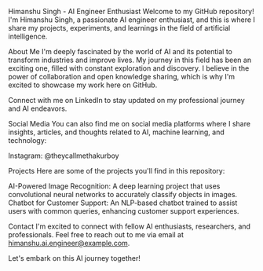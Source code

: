 Himanshu Singh - AI Engineer Enthusiast
Welcome to my GitHub repository! I'm Himanshu Singh, a passionate AI engineer enthusiast, and this is where I share my projects, experiments, and learnings in the field of artificial intelligence.

About Me
I'm deeply fascinated by the world of AI and its potential to transform industries and improve lives. My journey in this field has been an exciting one, filled with constant exploration and discovery. I believe in the power of collaboration and open knowledge sharing, which is why I'm excited to showcase my work here on GitHub.

Connect with me on LinkedIn to stay updated on my professional journey and AI endeavors.

Social Media
You can also find me on social media platforms where I share insights, articles, and thoughts related to AI, machine learning, and technology:


Instagram: @theycallmethakurboy

Projects
Here are some of the projects you'll find in this repository:

AI-Powered Image Recognition: A deep learning project that uses convolutional neural networks to accurately classify objects in images.
Chatbot for Customer Support: An NLP-based chatbot trained to assist users with common queries, enhancing customer support experiences.

Contact
I'm excited to connect with fellow AI enthusiasts, researchers, and professionals. Feel free to reach out to me via email at himanshu.ai.engineer@example.com.

Let's embark on this AI journey together!
